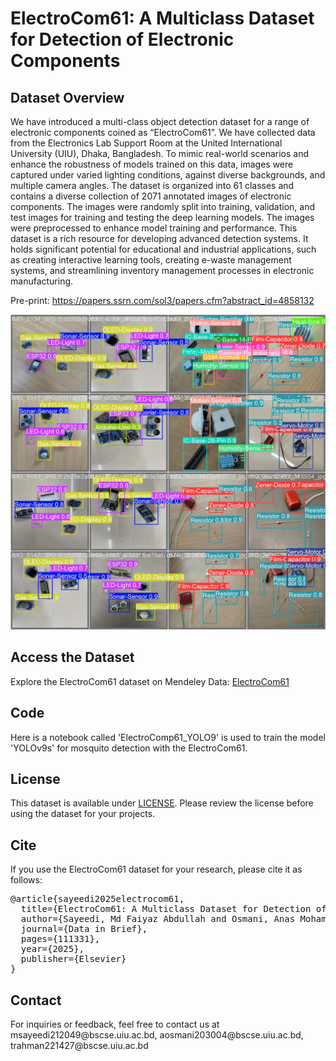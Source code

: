 # ElectroCom61: A Multiclass Dataset for Detection of Electronic Components

<!DOCTYPE html>
<html lang="en">
<head>
    <meta charset="UTF-8">
    <meta http-equiv="X-UA-Compatible" content="IE=edge">
    <meta name="viewport" content="width=device-width, initial-scale=1.0">
</head>
<body>

<h2>Dataset Overview</h2>
<p>We have introduced a multi-class object detection dataset for a range of electronic components coined as “ElectroCom61”. We have collected data from the Electronics Lab Support Room at the United International University (UIU), Dhaka, Bangladesh. To mimic real-world scenarios and enhance the robustness of models trained on this data, images were captured under varied lighting conditions, against diverse backgrounds, and multiple camera angles. The dataset is organized into 61 classes and contains a diverse collection of 2071 annotated images of electronic components. The images were randomly split into training, validation, and test images for training and testing the deep learning models. The images were preprocessed to enhance model training and performance. This dataset is a rich resource for developing advanced detection systems. It holds significant potential for educational and industrial applications, such as creating interactive learning tools, creating e-waste management systems, and streamlining inventory management processes in electronic manufacturing.

Pre-print: https://papers.ssrn.com/sol3/papers.cfm?abstract_id=4858132
</p>

![Dataset Overview](Results/download.jpeg)

<h2>Access the Dataset</h2>
<p>Explore the ElectroCom61 dataset on Mendeley Data: <a href="https://data.mendeley.com/datasets/6scy6h8sjz/2" target="_blank">ElectroCom61</a></p>

<h2>Code</h2>
<p>Here is a notebook called 'ElectroComp61_YOLO9' is used to train the model 'YOLOv9s' for mosquito detection with the ElectroCom61.</p>

<h2>License</h2>
<p>This dataset is available under <a href="LICENSE">LICENSE</a>. Please review the license before using the dataset for your projects.</p>

<h2>Cite</h2>
<p>If you use the ElectroCom61 dataset for your research, please cite it as follows:</p>
<pre>
@article{sayeedi2025electrocom61,
  title={ElectroCom61: A Multiclass Dataset for Detection of Electronic Components},
  author={Sayeedi, Md Faiyaz Abdullah and Osmani, Anas Mohammad Ishfaqul Muktadir and Rahman, Taimur and Deepti, Jannatul Ferdous and Rahman, Raiyan and Islam, Salekul},
  journal={Data in Brief},
  pages={111331},
  year={2025},
  publisher={Elsevier}
}
</pre>

<h2>Contact</h2>
<p>For inquiries or feedback, feel free to contact us at msayeedi212049@bscse.uiu.ac.bd, aosmani203004@bscse.uiu.ac.bd, trahman221427@bscse.uiu.ac.bd</p>

</body>
</html>
